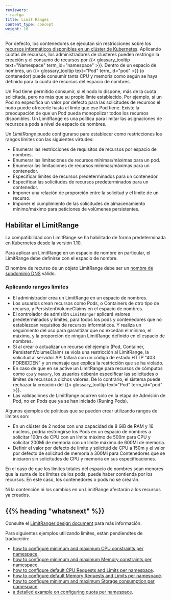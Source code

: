 ```yaml
---
reviewers:
- raelga
title: Limit Ranges
content_type: concept
weight: 10
---
```


<!-- overview -->

Por defecto, los contenedores se ejecutan sin restricciones sobre los [recursos informáticos disponibles en un clúster de Kubernetes](/docs/concepts/configuration/manage-resources-containers/). Aplicando cuotas de recursos, los administradores de clústeres pueden restringir la creación y el consumo de recursos por {{< glossary_tooltip text="Namespace" term_id="namespace" >}}.
Dentro de un espacio de nombres, un {{< glossary_tooltip text="Pod" term_id="pod" >}} (o contenedor) puede consumir tanta CPU y memoria como según se haya definido para la cuota de recursos del espacio de nombres.

Un Pod tiene permitido consumir, si el nodo lo dispone, más de la cuota solicitada, pero no más que su propio límte establecido.
Por ejemplo, si un Pod no especifica un valor por defecto para las solicitudes de recursos el nodo puede ofrecerle hasta el límte que ese Pod tiene.
Existe la preocupación de que un Pod pueda monopolizar todos los recursos disponibles. Un LimitRange es una política para limitar las asignaciones de recursos a pods a nivel de espacio de nombres.

<!-- body -->

Un _LimitRange_ puede configurarse para establecer como restricciones los rangos límites con las siguientes virtudes:

- Enumerar las restricciones de requisitos de recursos por espacio de nombres.
- Enumerar las limitaciones de recursos mínimas/máximas para un pod.
- Enumerar las limitaciones de recursos mínimas/máximas para un contenedor.
- Especificar límites de recursos predeterminados para un contenedor.
- Especificar las solicitudes de recursos predeterminados para un contenedor.
- Imponer una relación de proporción entre la solicitud y el límite de un recurso.
- Imponer el cumplimiento de las solicitudes de almacenamiento mínimo/máximo para peticiones de volúmenes persistentes.

## Habilitar el LimitRange

La compatibilidad con LimitRange se ha habilitado de forma predeterminada en Kubernetes desde la versión 1.10.

Para aplicar un LimitRange en un espacio de nombre en particular, el LimitRange debe definirse con el espacio de nombre.

El nombre de recurso de un objeto LimitRange debe ser un
[nombre de subdominio DNS](/docs/concepts/overview/working-with-objects/names#dns-subdomain-names) válido.

### Aplicando rangos límites

- El administrador crea un LimitRange en un espacio de nombres.
- Los usuarios crean recursos como Pods, o Containers de otro tipo de recurso, y PersistentVolumeClaims en el espacio de nombres.
- El controlador de admisión `LimitRanger` aplicará valores predeterminados y límites, para todos los pods y contenedores que no establezcan requisitos de recursos informáticos. Y realiza un seguimiento del uso para garantizar que no excedan el mínimo, el máximo, y la proporción de ningún LimitRange definido en el espacio de nombres.
- Si al crear o actualizar un recurso del ejemplo (Pod, Container, PersistentVolumeClaim) se viola una restricción al LimitRange, la solicitud al servidor API fallará con un código de estado HTTP "403 FORBIDDEN" y un mensaje que explica la restricción que se ha violado.
- En caso de que en se active un LimitRange para recursos de cómputos como `cpu` y `memory`, los usuarios deberán especificar las solicitudes o límites de recursos a dichos valores. De lo contrario, el sistema puede rechazar la creación del {{< glossary_tooltip text="Pod" term_id="pod" >}}.
- Las validaciones de LimitRange ocurren solo en la etapa de Admisión de Pod, no en Pods que ya se han iniciado (Runing Pods).

Algunos ejemplos de políticas que se pueden crear utilizando rangos de límites son:

- En un clúster de 2 nodos con una capacidad de 8 GiB de RAM y 16 núcleos, podría restringirse los Pods en un espacio de nombres a solicitar 100m de CPU con un límite máximo de 500m para CPU y solicitar 200Mi de memoria con un límite máximo de 600Mi de memoria.
- Definir el valor por defecto de límite y solicitúd de CPU a 150m y el valor por defecto de solicitud de memoria a 300Mi para Contenedores que se iniciaron sin solicitudes de CPU y memoria en sus especificaciones.

En el caso de que los límites totales del espacio de nombres sean menores que la suma de los límites de los pods,
puede haber contienda por los recursos. En este caso, los contenedores o pods no se crearán.

Ni la contención ni los cambios en un LimitRange afectarán a los recursos ya creados.

## {{% heading "whatsnext" %}}

Consulte el [LimitRanger design document](https://git.k8s.io/community/contributors/design-proposals/resource-management/admission_control_limit_range.md) para más información.

Para siguientes ejemplos utilizando límites, están pendiendtes de traducción:

- [how to configure minimum and maximum CPU constraints per namespace](/docs/tasks/administer-cluster/manage-resources/cpu-constraint-namespace/).
- [how to configure minimum and maximum Memory constraints per namespace](/docs/tasks/administer-cluster/manage-resources/memory-constraint-namespace/).
- [how to configure default CPU Requests and Limits per namespace](/docs/tasks/administer-cluster/manage-resources/cpu-default-namespace/).
- [how to configure default Memory Requests and Limits per namespace](/docs/tasks/administer-cluster/manage-resources/memory-default-namespace/).
- [how to configure minimum and maximum Storage consumption per namespace](/docs/tasks/administer-cluster/limit-storage-consumption/#limitrange-to-limit-requests-for-storage).
- [a detailed example on configuring quota per namespace](/docs/tasks/administer-cluster/manage-resources/quota-memory-cpu-namespace/).
